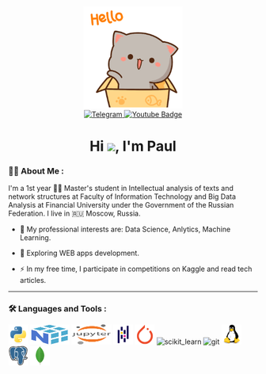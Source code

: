 <div id="header" align="center">
  <img src="cat.gif" width="200"/>
</div>

<div id="badges" align="center">
  <a href="https://t.me/paulyurlov">
    <img src="https://img.shields.io/badge/Telegram-2CA5E0?style=for-the-badge&logo=telegram&logoColor=white" alt="Telegram"/>
  </a>
  <a href="https://www.kaggle.com/paulyurlov">
    <img src="https://img.shields.io/badge/Kaggle-20BEFF?style=for-the-badge&logo=Kaggle&logoColor=white" alt="Youtube Badge"/>
  </a>

</div>

<h1 align="center">
  Hi <img src="https://media.giphy.com/media/hvRJCLFzcasrR4ia7z/giphy.gif" width="30px"/>, I'm Paul
  
</h1>


### :man_technologist: About Me :

I'm a 1st year 👨‍🎓 Master's student in Intellectual analysis of texts and network structures at Faculty of Information Technology and Big Data Analysis at Financial University under the Government of the Russian Federation. I live in :ru: Moscow, Russia. 

- :telescope: My professional interests are: Data Science, Anlytics, Machine Learning.

- :seedling: Exploring WEB apps development.

- :zap: In my free time, I participate in competitions on Kaggle and read tech articles.

---

### :hammer_and_wrench: Languages and Tools :

<div>
  <img src="https://raw.githubusercontent.com/devicons/devicon/master/icons/python/python-original.svg" alt="python" width="40" height="40"/> 
  <img src="https://raw.githubusercontent.com/devicons/devicon/master/icons/numpy/numpy-original.svg" alt="numpy" width="80" height="40"/> 
  <img src="https://raw.githubusercontent.com/devicons/devicon/master/icons/jupyter/jupyter-original-wordmark.svg" alt="jupyter" width="80" height="40"/> 
  <img src="https://raw.githubusercontent.com/devicons/devicon/master/icons/pandas/pandas-original.svg" alt="pandas" width="40" height="40"/> 
  <img src="https://raw.githubusercontent.com/devicons/devicon/master/icons/pytorch/pytorch-original.svg" alt="pytorch" width="40" height="40"/> 
  <img src="https://upload.wikimedia.org/wikipedia/commons/0/05/Scikit_learn_logo_small.svg" alt="scikit_learn" width="40" height="40"/>
  <img src="https://www.vectorlogo.zone/logos/git-scm/git-scm-icon.svg" alt="git" width="40" height="40"/>
  <img src="https://raw.githubusercontent.com/devicons/devicon/master/icons/linux/linux-original.svg" alt="linux" width="40" height="40"/>
  <img src="https://raw.githubusercontent.com/devicons/devicon/master/icons/postgresql/postgresql-original.svg" alt="postgres" width="40" height="40"/>
  <img src="https://raw.githubusercontent.com/devicons/devicon/master/icons/mongodb/mongodb-original.svg" alt="mongo" width="40" height="40"/>
</div>

